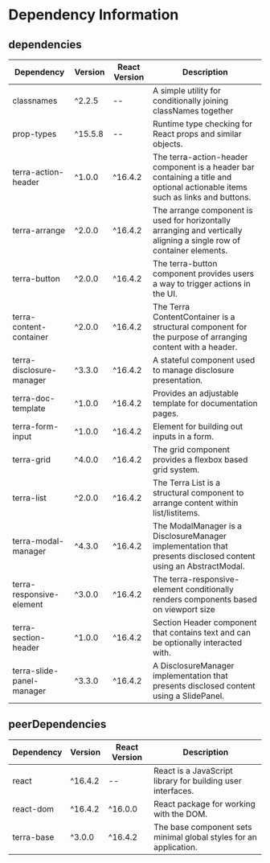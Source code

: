 # Dependency Information

## dependencies
| Dependency | Version | React Version | Description |
|-|-|-|-|
| classnames | ^2.2.5 | -- | A simple utility for conditionally joining classNames together |
| prop-types | ^15.5.8 | -- | Runtime type checking for React props and similar objects. |
| terra-action-header | ^1.0.0 | ^16.4.2 | The terra-action-header component is a header bar containing a title and optional actionable items such as links and buttons. |
| terra-arrange | ^2.0.0 | ^16.4.2 | The arrange component is used for horizontally arranging and vertically aligning a single row of container elements. |
| terra-button | ^2.0.0 | ^16.4.2 | The terra-button component provides users a way to trigger actions in the UI. |
| terra-content-container | ^2.0.0 | ^16.4.2 | The Terra ContentContainer is a structural component for the purpose of arranging content with a header. |
| terra-disclosure-manager | ^3.3.0 | ^16.4.2 | A stateful component used to manage disclosure presentation. |
| terra-doc-template | ^1.0.0 | ^16.4.2 | Provides an adjustable template for documentation pages. |
| terra-form-input | ^1.0.0 | ^16.4.2 | Element for building out inputs in a form. |
| terra-grid | ^4.0.0 | ^16.4.2 | The grid component provides a flexbox based grid system. |
| terra-list | ^2.0.0 | ^16.4.2 | The Terra List is a structural component to arrange content within list/listitems. |
| terra-modal-manager | ^4.3.0 | ^16.4.2 | The ModalManager is a DisclosureManager implementation that presents disclosed content using an AbstractModal. |
| terra-responsive-element | ^3.0.0 | ^16.4.2 | The terra-responsive-element conditionally renders components based on viewport size |
| terra-section-header | ^1.0.0 | ^16.4.2 | Section Header component that contains text and can be optionally interacted with. |
| terra-slide-panel-manager | ^3.3.0 | ^16.4.2 | A DisclosureManager implementation that presents disclosed content using a SlidePanel. |

## peerDependencies
| Dependency | Version | React Version | Description |
|-|-|-|-|
| react | ^16.4.2 | -- | React is a JavaScript library for building user interfaces. |
| react-dom | ^16.4.2 | ^16.0.0 | React package for working with the DOM. |
| terra-base | ^3.0.0 | ^16.4.2 | The base component sets minimal global styles for an application. |
